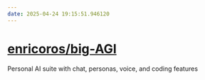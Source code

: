 ```yaml
---
date: 2025-04-24 19:15:51.946120
---
```


# [enricoros/big-AGI](https://github.com/enricoros/big-AGI)

Personal AI suite with chat, personas, voice, and coding features